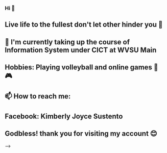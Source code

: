 ### Hi 👋

<!--
**kimmyKJ/kimmyKJ** is a ✨ _special_ ✨ repository because its `README.md` (this file) appears on your GitHub profile.

Here are some ideas to get you started:
-->

## Live life to the fullest don't let other hinder you 💜

## 👩 I'm currently taking up the course of Information System under CICT at WVSU Main

## Hobbies: Playing volleyball and online games 🏐 🎮

## 📫 How to reach me:
## Facebook: Kimberly Joyce Sustento 

## Godbless! thank you for visiting my account 😊 
-->
